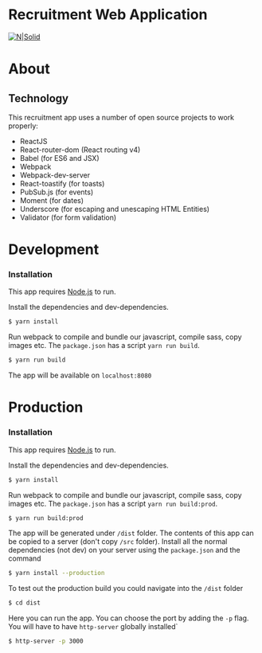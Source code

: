 # Recruitment Web Application

[![N|Solid](https://www.op.ac.nz/themes/op/images/225x105-op-logo.png)](https://nodesource.com/products/nsolid)
# About
## Technology
This recruitment app uses a number of open source projects to work properly:

* ReactJS
* React-router-dom (React routing v4)
* Babel (for ES6 and JSX)
* Webpack
* Webpack-dev-server
* React-toastify (for toasts)
* PubSub.js (for events)
* Moment (for dates)
* Underscore (for escaping and unescaping HTML Entities)
* Validator (for form validation)


# Development
### Installation

This app requires [Node.js](https://nodejs.org/) to run.

Install the dependencies and dev-dependencies.

```sh
$ yarn install
```

Run webpack to compile and bundle our javascript, compile sass, copy images etc.
The `package.json` has a script `yarn run build`.

```sh
$ yarn run build
```

The app will be available on `localhost:8080`

# Production

### Installation
This app requires [Node.js](https://nodejs.org/) to run.

Install the dependencies and dev-dependencies.

```sh
$ yarn install
```

Run webpack to compile and bundle our javascript, compile sass, copy images etc.
The `package.json` has a script `yarn run build:prod`.

```sh
$ yarn run build:prod
```

The app will be generated under `/dist` folder. The contents of this app can be copied to a server (don't copy `/src` folder). 
Install all the normal dependencies (not dev) on your server using the `package.json` and the command

```sh
$ yarn install --production
`````

To test out the production build you could navigate into the `/dist` folder
```sh
$ cd dist
`````
Here you can run the app. You can choose the port by adding the `-p` flag. 
You will have to have `http-server` globally installed`
```sh
$ http-server -p 3000
`````



